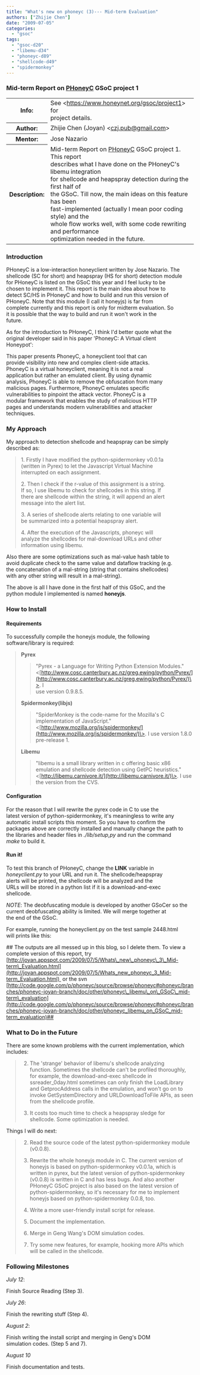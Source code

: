 ```yaml
---
title: "What's new on phoneyc (3)--- Mid-term Evaluation"
authors: ["Zhijie Chen"]
date: "2009-07-05"
categories: 
  - "gsoc"
tags: 
  - "gsoc-d20"
  - "libemu-d34"
  - "phoneyc-d89"
  - "shellcode-d49"
  - "spidermonkey"
---
```


  

  

### Mid-term Report on [PHoneyC](http://code.google.com/p/phoneyc/) GSoC project 1

  
  
  
  
  
  
  
  
  
  
  
  
  
  
  
  
  
  
  
  
  
  

<table class="docinfo" border="0" frame="void" rules="none"><colgroup><col class="docinfo-name"></colgroup><colgroup><col class="docinfo-content"></colgroup><tbody><tr class="field"><th class="docinfo-name">Info:</th><td class="field-body">See &lt;<a class="reference external" href="/gsoc/project1">https://www.honeynet.org/gsoc/project1</a>&gt; for<br>project details.</td></tr><tr><th class="docinfo-name">Author:</th><td>Zhijie Chen (Joyan) &lt;<a class="reference external" href="mailto:czj.pub@gmail.com">czj.pub@gmail.com</a>&gt;</td></tr><tr class="field"><th class="docinfo-name">Mentor:</th><td class="field-body">Jose Nazario</td></tr><tr class="field"><th class="docinfo-name">Description:</th><td class="field-body">Mid-term Report on <a class="reference external" href="http://code.google.com/p/phoneyc/">PHoneyC</a> GSoC project 1. This report<br>describes what I have done on the PHoneyC's libemu integration<br>for shellcode and heapspray detection during the first half of<br>the GSoC. Till now, the main ideas on this feature has been<br>fast-implemented (actually I mean poor coding style) and the<br>whole flow works well, with some code rewriting and performance<br>optimization needed in the future.</td></tr></tbody></table>

  
  

  

### **Introduction**

  

PHoneyC is a low-interaction honeyclient written by Jose Nazario. The  
shellcode (SC for short) and heapspray (HS for short) detection module  
for PHoneyC is listed on the GSoC this year and I feel lucky to be  
chosen to implement it. This report is the main idea about how to  
detect SC/HS in PHoneyC and how to build and run this version of  
PHoneyC. Note that this module (I call it honeyjs) is far from  
complete currently and this report is only for midterm evaluation. So  
it is possible that the way to build and run it won't work in the  
future.

  

As for the introduction to PHoneyC, I think I'd better quote what the  
original developer said in his paper 'PhoneyC: A Virtual client  
Honeypot':

  

  

  
  
This paper presents PhoneyC, a honeyclient tool that can  
provide visibility into new and complex client-side attacks.  
PhoneyC is a virtual honeyclient, meaning it is not a real  
application but rather an emulated client. By using dynamic  
analysis, PhoneyC is able to remove the obfuscation from many  
malicious pages. Furthermore, PhoneyC emulates specific  
vulnerabilities to pinpoint the attack vector. PhoneyC is a  
modular framework that enables the study of malicious HTTP  
pages and understands modern vulnerabilities and attacker  
techniques.

  

  

  

  

### **My Approach**

  

My approach to detection shellcode and heapspray can be simply  
described as:

  

>   
> 
> 1\. Firstly I have modified the python-spidermonkey v0.0.1a  
> (written in Pyrex) to let the Javascript Virtual Machine  
> interrupted on each assignment.
> 
>   
> 
> 2\. Then I check if the r-value of this assignment is a string.  
> If so, I use libemu to check for shellcodes in this string. If  
> there are shellcode within the string, it will append an alert  
> message into the alert list.
> 
>   
> 
> 3\. A series of shellcode alerts relating to one variable will  
> be summarized into a potential heapspray alert.
> 
>   
> 
> 4\. After the execution of the Javascripts, phoneyc will  
> analyze the shellcodes for mal-download URLs and other  
> information using libemu.
> 
>   

  

Also there are some optimizations such as mal-value hash table to  
avoid duplicate check to the same value and dataflow tracking (e.g.  
the concatenation of a mal-string (string that contains shellcodes)  
with any other string will result in a mal-string).

  

The above is all I have done in the first half of this GSoC, and the  
python module I implemented is named **honeyjs**.

  

  

  

### **How to Install**

  

  

#### Requirements

  

To successfully compile the honeyjs module, the following  
software/library is required:

  

>   
> 
> **Pyrex**
> 
>   
> 
> >   
> > "Pyrex - a Language for Writing Python Extension Modules."  
> > <[http://www.cosc.canterbury.ac.nz/greg.ewing/python/Pyrex/](http://www.cosc.canterbury.ac.nz/greg.ewing/python/Pyrex/)\>. I  
> > use version 0.9.8.5.
> 
>   
> 
> **Spidermonkey(libjs)**
> 
>   
> 
> >   
> > "SpiderMonkey is the code-name for the Mozilla's C  
> > implementation of JavaScript."  
> > <[http://www.mozilla.org/js/spidermonkey/](http://www.mozilla.org/js/spidermonkey/)\>. I use version 1.8.0  
> > pre-release 1.
> 
>   
> 
> **Libemu**
> 
>   
> 
> >   
> > "libemu is a small library written in c offering basic x86  
> > emulation and shellcode detection using GetPC heuristics."  
> > <[http://libemu.carnivore.it/](http://libemu.carnivore.it/)\>. I use the version from the CVS.
> 
>   

  

  

  

#### Configuration

  

For the reason that I will rewrite the pyrex code in C to use the  
latest version of python-spidermonkey, it's meaningless to write any  
automatic install scripts this moment. So you have to confirm the  
packages above are correctly installed and manually change the path to  
the libraries and header files in _./lib/setup,py_ and run the command  
_make_ to build it.

  

  

  

#### Run it!

  

To test this branch of PHoneyC, change the **LINK** variable in  
_honeyclient.py_ to your URL and run it. The shellcode/heapspray  
alerts will be printed, the shellcode will be analyzed and the  
URLs will be stored in a python list if it is a download-and-exec  
shellcode.

  

_NOTE_: The deobfuscating module is developed by another GSoCer so the  
current deobfuscating ability is limited. We will merge together at  
the end of the GSoC.

  

For example, running the honeyclient.py on the test sample 2448.html  
will prints like this:

  

  

  

  

  

\## The outputs are all messed up in this blog, so I delete them. To view a complete version of this report, try [http://joyan.appspot.com/2009/07/5/Whats\_new\_phoneyc\_3\_Mid-term\_Evaluation.html](http://joyan.appspot.com/2009/07/5/Whats_new_phoneyc_3_Mid-term_Evaluation.html)  or the svn [http://code.google.com/p/phoneyc/source/browse/phoneyc#phoneyc/branches/phoneyc-joyan-branch/doc/other/phoneyc\_libemu\_on\_GSoC\_mid-term\_evaluation](http://code.google.com/p/phoneyc/source/browse/phoneyc#phoneyc/branches/phoneyc-joyan-branch/doc/other/phoneyc_libemu_on_GSoC_mid-term_evaluation)##  

  

  

  

  

### What to Do in the Future

  

There are some known problems with the current implementation, which  
includes:

  

>   
> 
>   
> 2. The 'strange' behavior of libemu's shellcode analyzing  
>     function. Sometimes the shellcode can't be profiled thoroughly,  
>     for example, the download-and-exec shellcode in  
>     ssreader\_0day.html sometimes can only finish the LoadLibrary  
>     and GetprocAddress calls in the emulation, and won't go on to  
>     invoke GetSystemDirectory and URLDownloadToFile APIs, as seen  
>     from the shellcode profile.
>   
> 4. It costs too much time to check a heapspray sledge for  
>     shellcode. Some optimization is needed.
>   
> 
>   

  

Things I will do next:

  

>   
> 
>   
> 2. Read the source code of the latest python-spidermonkey module  
>     (v0.0.8).
>   
> 4. Rewrite the whole honeyjs module in C. The current version of  
>     honeyjs is based on python-spidermonkey v0.0.1a, which is  
>     written in pyrex, but the latest version of python-spidermonkey  
>     (v0.0.8) is written in C and has less bugs. And also another  
>     PHoneyC GSoC project is also based on the latest version of  
>     python-spidermonkey, so it's necessary for me to implement  
>     honeyjs based on python-spidermonkey 0.0.8, too.
>   
> 6. Write a more user-friendly install script for release.
>   
> 8. Document the implementation.
>   
> 10. Merge in Geng Wang's DOM simulation codes.
>   
> 12. Try some new features, for example, hooking more APIs which  
>     will be called in the shellcode.
>   
> 
>   

  

  

  

### Following Milestones

  

_July 12_:

Finish Source Reading (Step 3).

_July 26_:

Finish the rewriting stuff (Step 4).

_August 2_:

Finish writing the install script and merging in Geng's DOM  
simulation codes. (Step 5 and 7).

_August 10_

Finish documentation and tests.

